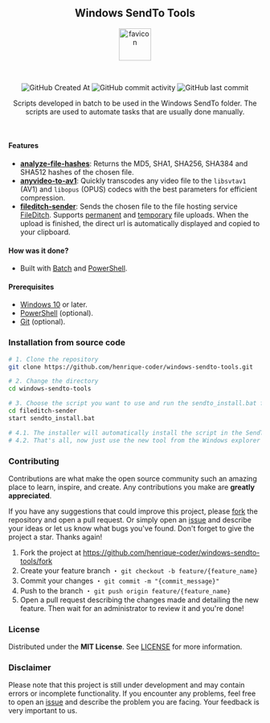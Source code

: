<h2 align="center">Windows SendTo Tools</h2>

<p align="center">
    <img src="icon.ico" alt="favicon" width="64" height="64">
</p>

<br>

<p align="center">
    <img src="https://img.shields.io/github/created-at/henrique-coder/windows-sendto-tools?style=for-the-badge&logoColor=white&labelColor=gray&color=white" alt="GitHub Created At">
    <img src="https://img.shields.io/github/commit-activity/m/henrique-coder/windows-sendto-tools?style=for-the-badge&logoColor=white&labelColor=gray&color=white" alt="GitHub commit activity">
    <img src="https://img.shields.io/github/last-commit/henrique-coder/windows-sendto-tools?style=for-the-badge&logoColor=white&labelColor=gray&color=white" alt="GitHub last commit">
</p>

<p align="center">
    Scripts developed in batch to be used in the Windows SendTo folder. The scripts are used to automate tasks that are usually done manually.
</p>

<br>

#### Features

- **[analyze-file-hashes](https://github.com/henrique-coder/windows-sendto-tools/tree/main/analyze-file-hashes)**: Returns the MD5, SHA1, SHA256, SHA384 and SHA512 hashes of the chosen file.
- **[anyvideo-to-av1](https://github.com/henrique-coder/windows-sendto-tools/tree/main/anyvideo-to-av1)**: Quickly transcodes any video file to the `libsvtav1` (AV1) and `libopus` (OPUS) codecs with the best parameters for efficient compression.
- **[fileditch-sender](https://github.com/henrique-coder/windows-sendto-tools/tree/main/fileditch-sender)**: Sends the chosen file to the file hosting service [FileDitch](https://fileditch.com). Supports [permanent](https://fileditch.com) and [temporary](https://fileditch.com/temp.html) file uploads. When the upload is finished, the direct url is automatically displayed and copied to your clipboard.

#### How was it done?

- Built with [Batch](https://wikipedia.org/wiki/Batch_file) and [PowerShell](https://wikipedia.org/wiki/PowerShell).

#### Prerequisites

- [Windows 10](https://www.microsoft.com/windows/get-windows-10) or later.
- [PowerShell](https://learn.microsoft.com/pt-br/powershell/scripting/install/installing-powershell-on-windows) (optional).
- [Git](https://gitforwindows.org) (optional).

### Installation from source code

```bash
# 1. Clone the repository
git clone https://github.com/henrique-coder/windows-sendto-tools.git

# 2. Change the directory
cd windows-sendto-tools

# 3. Choose the script you want to use and run the sendto_install.bat file that will be inside the folder of the chosen script. Example:
cd fileditch-sender
start sendto_install.bat

# 4.1. The installer will automatically install the script in the SendTo directory (C:\Users\%USERNAME%\AppData\Roaming\Microsoft\Windows\SendTo) in your Windows.
# 4.2. That's all, now just use the new tool from the Windows explorer context menu. Remember that each script can have external dependencies, if you don't have any, the script will display an error in the terminal, then you just need to install it and everything will be fine.
```

### Contributing

Contributions are what make the open source community such an amazing place to learn, inspire, and create. Any contributions you make are **greatly appreciated**.

If you have any suggestions that could improve this project, please [fork](https://github.com/henrique-coder/windows-sendto-tools/fork) the repository and open a pull request. Or simply open an [issue](https://github.com/henrique-coder/windows-sendto-tools/issues/new) and describe your ideas or let us know what bugs you've found. Don't forget to give the project a star. Thanks again!

1. Fork the project at https://github.com/henrique-coder/windows-sendto-tools/fork
2. Create your feature branch ・ `git checkout -b feature/{feature_name}`
3. Commit your changes ・ `git commit -m "{commit_message}"`
4. Push to the branch ・ `git push origin feature/{feature_name}`
5. Open a pull request describing the changes made and detailing the new feature. Then wait for an administrator to review it and you're done!

### License

Distributed under the **MIT License**. See [LICENSE](https://github.com/henrique-coder/windows-sendto-tools/blob/main/LICENSE) for more information.

### Disclaimer

Please note that this project is still under development and may contain errors or incomplete functionality. If you encounter any problems, feel free to open an [issue](https://github.com/henrique-coder/windows-sendto-tools/issues/new) and describe the problem you are facing. Your feedback is very important to us.